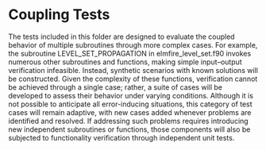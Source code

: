 # Coupling Tests

The tests included in this folder are designed to evaluate the coupled behavior of multiple subroutines through more complex cases. For example, the subroutine LEVEL_SET_PROPAGATION in elmfire_level_set.f90 invokes numerous other subroutines and functions, making simple input–output verification infeasible. Instead, synthetic scenarios with known solutions will be constructed. Given the complexity of these functions, verification cannot be achieved through a single case; rather, a suite of cases will be developed to assess their behavior under varying conditions. Although it is not possible to anticipate all error-inducing situations, this category of test cases will remain adaptive, with new cases added whenever problems are identified and resolved. If addressing such problems requires introducing new independent subroutines or functions, those components will also be subjected to functionality verification through independent unit tests. 